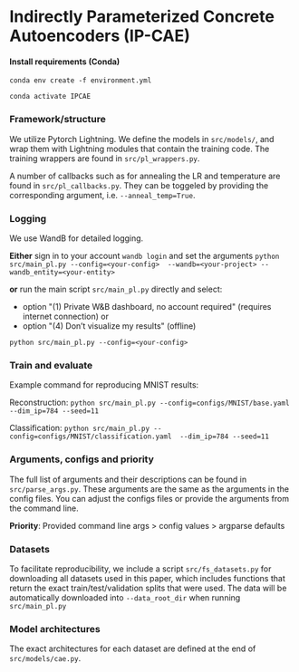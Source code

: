 # Indirectly Parameterized Concrete Autoencoders (IP-CAE)

#### Install requirements (Conda)
`conda env create -f environment.yml`

`conda activate IPCAE`

### Framework/structure
We utilize Pytorch Lightning. We define the models in `src/models/`, and wrap them with Lightning modules that contain the training code. The training wrappers are found in `src/pl_wrappers.py`.

A number of callbacks such as for annealing the LR and temperature are found in `src/pl_callbacks.py`. They can be toggeled by providing the corresponding argument, i.e. `--anneal_temp=True`.

### Logging
We use WandB for detailed logging.

**Either** sign in to your account
`wandb login`
and set the arguments
`python src/main_pl.py --config=<your-config>  --wandb=<your-project> --wandb_entity=<your-entity>`

**or** run the main script `src/main_pl.py` directly and select:
* option "(1) Private W&B dashboard, no account required" (requires internet connection)
or
* option "(4) Don’t visualize my results" (offline)

`python src/main_pl.py --config=<your-config>`

### Train and evaluate
Example command for reproducing MNIST results:

Reconstruction:
`python src/main_pl.py --config=configs/MNIST/base.yaml --dim_ip=784 --seed=11`

Classification:
`python src/main_pl.py --config=configs/MNIST/classification.yaml  --dim_ip=784 --seed=11`



### Arguments, configs and priority
The full list of arguments and their descriptions can be found in `src/parse_args.py`. These arguments are the same as the arguments in the config files. You can adjust the configs files or provide the arguments from the command line.

**Priority**: Provided command line args > config values > argparse defaults

### Datasets
To facilitate reproducibility, we include a script `src/fs_datasets.py` for downloading all datasets used in this paper, which includes functions that return the exact train/test/validation splits that were used. The data will be automatically downloaded into `--data_root_dir` when running `src/main_pl.py`

### Model architectures
The exact architectures for each dataset are defined at the end of `src/models/cae.py`.